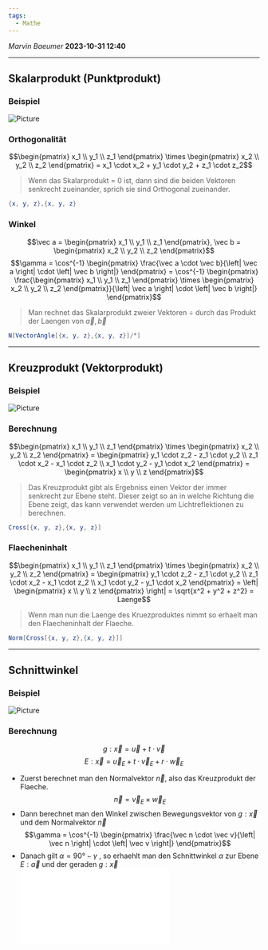 ```yaml
---
tags:
  - Mathe
---
```

*Marvin Baeumer* **2023-10-31 12:40**

---
## Skalarprodukt (Punktprodukt) 
### Beispiel 
![Picture](https://cdn.discordapp.com/attachments/1139161006761857024/1167490702612103299/image.png?ex=654e5172&is=653bdc72&hm=f4cd326b407730458d0ca4a1efb914058d63ac03879f1c0db5d0499cf0ed3f09&)
### Orthogonalität
$$\begin{pmatrix} x_1 \\ y_1 \\ z_1 \end{pmatrix} \times \begin{pmatrix} x_2 \\ y_2 \\ z_2 \end{pmatrix} = x_1 \cdot x_2 + y_1 \cdot y_2 + z_1 \cdot z_2$$
> Wenn das Skalarprodukt = 0 ist, dann sind die beiden Vektoren senkrecht zueinander, sprich sie sind Orthogonal zueinander.

```mathematica
{x, y, z}.{x, y, z} 
```
### Winkel
$$\vec a = \begin{pmatrix} x_1 \\ y_1 \\ z_1 \end{pmatrix}, \vec b = \begin{pmatrix} x_2 \\ y_2 \\ z_2 \end{pmatrix}$$
$$\gamma = \cos^{-1} \begin{pmatrix} \frac{\vec a \cdot \vec b}{\left| \vec a \right| \cdot \left| \vec b \right|} \end{pmatrix} = \cos^{-1} \begin{pmatrix} \frac{\begin{pmatrix} x_1 \\ y_1 \\ z_1 \end{pmatrix} \times \begin{pmatrix} x_2 \\ y_2 \\ z_2 \end{pmatrix}}{\left| \vec a \right| \cdot \left| \vec b \right|} \end{pmatrix}$$
> Man rechnet das Skalarprodukt zweier Vektoren $\div$ durch das Produkt der Laengen von $\vec a, \vec b$

```mathematica
N[VectorAngle[{x, y, z},{x, y, z}]/°]
```
---
## Kreuzprodukt (Vektorprodukt)
### Beispiel 
![Picture](https://cdn.discordapp.com/attachments/1139161006761857024/1167490442674311198/image.png?ex=654e5134&is=653bdc34&hm=cc7257fce6b4a3c308301a091f87782d3d295a754a17a38e9006b92a96f1c39b&)
### Berechnung
$$\begin{pmatrix} x_1 \\ y_1 \\ z_1 \end{pmatrix} \times \begin{pmatrix} x_2 \\ y_2 \\ z_2 \end{pmatrix} = \begin{pmatrix} y_1 \cdot z_2 - z_1 \cdot y_2 \\ z_1 \cdot x_2 - x_1 \cdot z_2 \\ x_1 \cdot y_2 - y_1 \cdot x_2 \end{pmatrix} = \begin{pmatrix} x \\ y \\ z \end{pmatrix}$$

> Das Kreuzprodukt gibt als Ergebniss einen Vektor der immer senkrecht zur Ebene steht. Dieser zeigt so an in welche Richtung die Ebene zeigt, das kann verwendet werden um Lichtreflektionen zu berechnen.

```mathematica
Cross[{x, y, z},{x, y, z}]
```
### Flaecheninhalt
$$\begin{pmatrix} x_1 \\ y_1 \\ z_1 \end{pmatrix} \times \begin{pmatrix} x_2 \\ y_2 \\ z_2 \end{pmatrix} = \begin{pmatrix} y_1 \cdot z_2 - z_1 \cdot y_2 \\ z_1 \cdot x_2 - x_1 \cdot z_2 \\ x_1 \cdot y_2 - y_1 \cdot x_2 \end{pmatrix} = \left| \begin{pmatrix} x \\ y \\ z \end{pmatrix} \right| = \sqrt{x^2 + y^2 + z^2} = Laenge$$

> Wenn man nun die Laenge des Kruezproduktes nimmt so erhaelt man den Flaecheninhalt der Flaeche.

```mathematica
Norm[Cross[{x, y, z},{x, y, z}]]
```
---
## Schnittwinkel 
### Beispiel
![Picture](https://cdn.discordapp.com/attachments/1139161006761857024/1167492585141588028/image.png?ex=654e5333&is=653bde33&hm=bb9124ab5954f9f747a4db2d252cd44e2809ee0777d5ada0f26e45e412c27369&)
### Berechnung
$$g : \vec x = \vec u + t \cdot \vec v$$
$$E : \vec x = \vec u_E + t \cdot \vec v_E + r \cdot \vec w_E$$
- Zuerst berechnet man den Normalvektor $\vec n$, also das Kreuzprodukt der Flaeche.
$$\vec n = \vec v_E \times \vec w_E$$
- Dann berechnet man den Winkel zwischen Bewegungsvektor von $g : \vec x$ und  dem Normalvektor $\vec n$
$$\gamma = \cos^{-1} \begin{pmatrix} \frac{\vec n \cdot \vec v}{\left| \vec n \right| \cdot \left| \vec v \right|} \end{pmatrix}$$
- Danach gilt $\alpha = 90° - \gamma$ , so erhaehlt man den Schnittwinkel $\alpha$ zur Ebene $E : \vec a$ und der geraden $g : \vec x$
![Zum Infomaterial](1%20Infomaterial%20Vektoren.pdf)